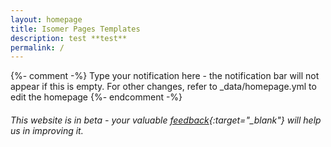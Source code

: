 ```yaml
---
layout: homepage
title: Isomer Pages Templates
description: test **test**
permalink: /
---
```

{%- comment -%} Type your notification here - the notification bar will not appear if this is empty. For other changes, refer to _data/homepage.yml to edit the homepage {%- endcomment -%}
###### This website is in beta - your valuable [feedback]({{site.feedback_form_url}}){:target="_blank"} will help us in improving it.